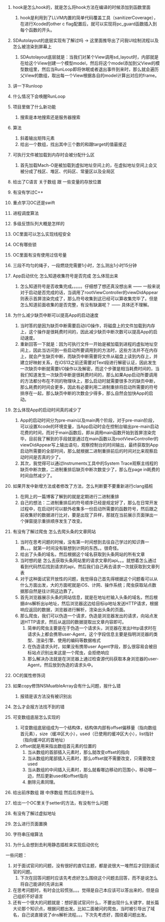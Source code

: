 1. hook是怎么hook的，就是怎么将hook方法在编译的时候添加到函数里面
    1. hook是利用到了LLVM内置的简单代码覆盖工具（sanitizerCoverage），在进行Xcode的other c flag配置后，就可以实现将pc_guard函数插入到每个函数的开头。
2. SDAutolayout的底层实现有了解过吗 -> 这里面推导出了问我UI绘制流程以及怎么被渲染到屏幕上
    1. SDAutolayout底层就是：当我们对某个View调用sd_layout时，内部就是在给这个View创建一个模型model，然后将这个model添加到父View的模型数组里，然后当RunLoop即将休眠或者退出事件到来时，那么就会遍历父View的数组，取出每一个View根据各自的model计算出对应的frame。
3. 讲一下Runloop
4. 什么情况下会唤醒RunLoop
5. 项目里做了什么新功能
    1. 搜索是本地搜索还是服务器搜索
6. 算法
    1. 斜着输出矩阵元素
    2. 给出一个数组，找出其中三个数的和跟target的值最接近
7. 可执行文件被加载到内存时会被分配什么区
    1. 首先加载Mach-O是被加载到虚拟地址空间上的，在虚拟地址空间上会又被分成了栈区、堆区、代码区、常量区以及全局区
8. 给出了C语言 关于数组 跟 一些变量的存放位置
9. 有没有学过C++
10. 重点学习OC还是swift
11. 进程调度算法
12. 多级反馈队列大概是怎样的
13. OC里面可以怎么实现线程安全
14. OC有哪些锁
15. OC里面有没有使用过信号量
16. 三段不均匀的绳子，一段燃烧完需要1小时，怎么测出1小时15分钟



1. App启动优化 怎么知道收集符号是否完成 怎么体现出来
    1. 怎么知道符号是否收集完成。。。。。仔细想了想还真没想出来 —— 一般来说对于启动是否完成的话，当调用了rootViewController的viewDidAppear则表示首屏渲染完成了，那么符号收集到这已经可以算收集完毕了。但是 怎么知道前面收集的是否完整，有没有缺漏呢？ —— 具体还不理解。
2. 为什么减少缺页中断可以提高App的启动速度
    1. 当时答的是因为缺页中断需要启动I/O操作，将磁盘上的文件加载到内存上，这个操作是很耗费时间的，因此减少缺页中断次数可以提高App的启动速度。
    2. 重新回答一下就是：因为可执行文件一开始是被加载到进程的虚拟地址空间上，因此当访问到一些启动所要调用到的方法时，这些方法并不在内存上，就会产生缺页中断，而缺页中断需要将文件从磁盘上读到内存上，并建立好映射关系，在iOS13之前还需要对Text段进行解密认证，因此发生一次缺页中断就需要I/O操作以及解密，而这个步骤是相当耗费时间的，当我们知道发生一次缺页中断是很耗费时间的，那么如果App启动所要调用的方法都分布在不同的物理块上，那么启动时就需要很多次的缺页中断，那么耗费的时间会更多，因此有必要利用二进制重排将启动所需要的符号排序在一起，那么缺页中断的次数会少得多，那么自然会加快App的启动。
3. 怎么体现App的启动时间真的减少了
    1. App的启动时间分为pre-main以及main两个阶段，对于pre-main阶段，可以设置Xcode的环境变量，当App启动时会在控制台输出pre-main启动花费的时间，而对于main函数后，即从调用main函数开始到首屏渲染完毕，目前我了解到的手段就是通过在main函数以及rootViewController的viewDidAppear写上输出语句，观察控制台的时间输出，最终获取到App启动所需要的全部时间，那么就根据二进制重排前后的时间对比来观察启动时间是否真的少了。
    2. 其次，我觉得可以通过Instruments工具中的System Trace观察主线程的缺页中断次数，二进制重排后缺页中断次数变少了，那么在page in耗费的时间自然减少了。
4. 如果开发中新增方法或者修改了方法，怎么判断要不要重新进行clang插桩
    1. 在网上的一篇博客了解到的就是定期进行二进制重排
    2. 自己的想法：二进制重排后的符号顺序已经是规定好了，那么在日常开发过程中，在启动时可以额外收集多一份启动所需要的函数符号，然后跟之前收集好的数据进行比对，要是出现了异样，那就在当前展示页面弹出一个弹窗提示重排顺序发生了改变。
5. 有没有了解过爬虫 怎么去爬头条的文章网站
    1. 当时在思考问题的时候，没有第一时间想到去往自己学过的知识靠一靠。。。就第一时间没有联想到计网的东西。。很奇怪。
    2. 给出了头条的域名，然后根据这个域名获取到头条网站的所有文章
    3. 当时想的是 怎么去获取头条网站里的请求文章的api。。。就想着怎么通过看到代码然后找到请求的api，然后我们自己再去请求一次就获取到文章列表
    4. 对于这种面试官开放性的问题，我觉得自己首先得根据这个问题看可以从什么方面出发，大的方面呢就是iOS、计网、操作系统；爬虫获取站点数据那自然是往计网这边靠了。
    5. 首先浏览器展示头条的网站信息，就是在地址栏输入头条的域名，然后根据dns解析出ip地址，然后浏览器这边给目标ip地址发送HTTP请求，根据响应返回的数据，浏览器进行解析，渲染出头条的页面。
    6. 那么爬虫，我们可以伪造一个请求，伪造是浏览器发出的请求，向站点发送HTTP请求，然后从返回的数据提取出文章内容即可。
        1. 简单的爬虫主要是在于伪造一个请求头，浏览器在发出Http请求时在请求头上都会携带user-Agent，这个字段信息主要是指明浏览器的类型、渲染引擎、使用的编码等数据格式
        2. 在伪造请求头时，如果没有携带user Agent字段，那么很容易会被目标站点识别出来这是一个爬虫，会拒绝响应
        3. 那么解决办法就是在浏览器上通过检查源代码获取本身浏览器的user-Agent，然后放到伪造的请求头中。
6. OC的属性修饰词
7. 如果copy修饰NSMuatbleArray会有什么问题，报什么错
    1. 报错是该方法没有被识别出
8. 怎么才会报方法找不到的错
9. 可变数组底层怎么实现的
    1. 可变数组底层组成为一个结构体，结构体内部有offset偏移量（指向数组首元素），size（缓冲区大小），used（已使用的缓冲区大小），list指针（指向缓冲区的首地址）
    2. offset就是用来指出数组首元素的位置的
        1. 当从数组的首部插入元素时，那么就改变offset的指向
        2. 当从数组的尾部插入元素时，那么offset就不需要改变，只需要改变used
        3. 当从数组的中间插入元素时，那么就看哪边移动的范围小，移动哪一边，然后更新used和offset指向
        4. 删除元素同理。
10. 给出前序数组 跟 中序数组 然后后序是什么
11. 给出一个OC里关于setter的方法，有没有什么问题
12. 有没有了解过虚拟地址
13. 怎么进行页面置换
14. 字符串压缩算法 
15. 为什么会想到去利用静态插桩来实现启动优化

一些问题：
1. 对于面试官问的问题，没有很好的直切主题，都是说很大一堆然后才回到面试官的问题。
    1. 下次在回答问题时应该先考虑好怎么围绕这个问题去回答，而不是说怎么将自己能讲的先讲出来
2. 在思考问题时，有时会比较慌张。。。觉得是自己本应该可以答出来的，但是自己组织不好语言
3. 还有一个很大的问题就是：想好面试官问什么，不要出现什么关键字，就长篇大论那个知识点，根据问题出发。比如二面被问的爬虫，当时被引导出了域名，自己说直接说了dns解析流程。。。下次先考虑好，围绕着问题出发。
